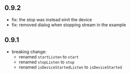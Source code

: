 ## 0.9.2
* fix: the stop was instead einit the device
* fix: removed dialog when stopping stream in the example

## 0.9.1
* breaking change: 
  - renamed `startListen` to `start`
  - renamed `stopListen` to `stop`
  - renamed `isDeviceStartedListen` to `isDeviceStarted`
